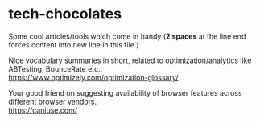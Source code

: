 # tech-chocolates
Some cool articles/tools which come in handy
(**2 spaces** at the line end forces content into new line in this file.)


Nice vocabulary summaries in short, related to optimization/analytics like ABTesting, BounceRate etc..  
https://www.optimizely.com/optimization-glossary/


Your good friend on suggesting availability of browser features across different browser vendors.  
https://caniuse.com/

